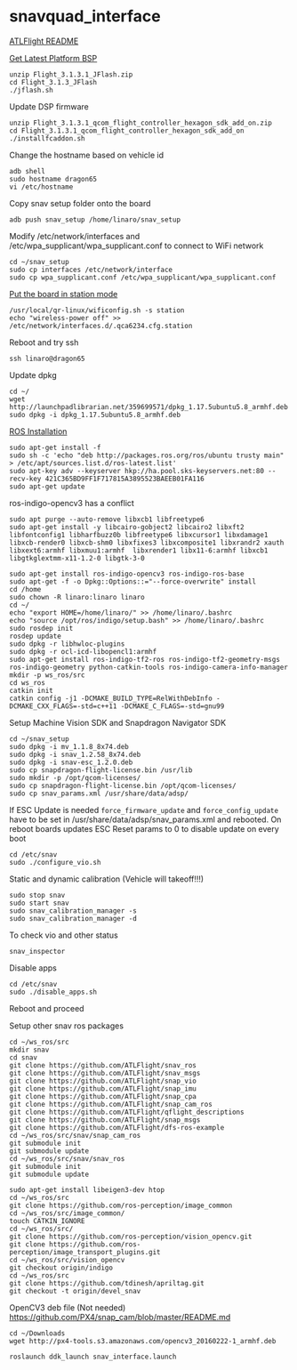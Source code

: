 # snavquad_interface

[ATLFlight README](https://github.com/ATLFlight/ATLFlightDocs/blob/master/README.md)

[Get Latest Platform BSP](https://support.intrinsyc.com/projects/snapdragon-flight/wiki/Get_and_install_the_latest_platform_BSP)

```
unzip Flight_3.1.3.1_JFlash.zip
cd Flight_3.1.3_JFlash
./jflash.sh
```

Update DSP firmware
```
unzip Flight_3.1.3.1_qcom_flight_controller_hexagon_sdk_add_on.zip
cd Flight_3.1.3.1_qcom_flight_controller_hexagon_sdk_add_on
./installfcaddon.sh
```

Change the hostname based on vehicle id
```
adb shell
sudo hostname dragon65
vi /etc/hostname
```

Copy snav setup folder onto the board
```
adb push snav_setup /home/linaro/snav_setup

```

Modify /etc/network/interfaces and /etc/wpa_supplicant/wpa_supplicant.conf to connect to WiFi network
```
cd ~/snav_setup
sudo cp interfaces /etc/network/interface
sudo cp wpa_supplicant.conf /etc/wpa_supplicant/wpa_supplicant.conf
```

[Put the board in station mode](https://docs.px4.io/en/flight_controller/snapdragon_flight_advanced.html#wifi-settings)
```
/usr/local/qr-linux/wificonfig.sh -s station
echo "wireless-power off" >> /etc/network/interfaces.d/.qca6234.cfg.station
```

Reboot and try ssh 
```
ssh linaro@dragon65
```

Update dpkg
```
cd ~/
wget http://launchpadlibrarian.net/359699571/dpkg_1.17.5ubuntu5.8_armhf.deb
sudo dpkg -i dpkg_1.17.5ubuntu5.8_armhf.deb
```

[ROS Installation](https://github.com/ATLFlight/ATLFlightDocs/blob/master/SnapdragonROSInstallation.md)
```
sudo apt-get install -f
sudo sh -c 'echo "deb http://packages.ros.org/ros/ubuntu trusty main" > /etc/apt/sources.list.d/ros-latest.list'
sudo apt-key adv --keyserver hkp://ha.pool.sks-keyservers.net:80 --recv-key 421C365BD9FF1F717815A3895523BAEEB01FA116
sudo apt-get update
```

ros-indigo-opencv3 has a conflict
```
sudo apt purge --auto-remove libxcb1 libfreetype6
sudo apt-get install -y libcairo-gobject2 libcairo2 libxft2 libfontconfig1 libharfbuzz0b libfreetype6 libxcursor1 libxdamage1 libxcb-render0 libxcb-shm0 libxfixes3 libxcomposite1 libxrandr2 xauth libxext6:armhf libxmuu1:armhf  libxrender1 libx11-6:armhf libxcb1 libgtkglextmm-x11-1.2-0 libgtk-3-0
```

```
sudo apt-get install ros-indigo-opencv3 ros-indigo-ros-base
sudo apt-get -f -o Dpkg::Options::="--force-overwrite" install
cd /home
sudo chown -R linaro:linaro linaro
cd ~/
echo "export HOME=/home/linaro/" >> /home/linaro/.bashrc
echo "source /opt/ros/indigo/setup.bash" >> /home/linaro/.bashrc
sudo rosdep init
rosdep update
sudo dpkg -r libhwloc-plugins
sudo dpkg -r ocl-icd-libopencl1:armhf
sudo apt-get install ros-indigo-tf2-ros ros-indigo-tf2-geometry-msgs ros-indigo-geometry python-catkin-tools ros-indigo-camera-info-manager
mkdir -p ws_ros/src
cd ws_ros
catkin init
catkin config -j1 -DCMAKE_BUILD_TYPE=RelWithDebInfo -DCMAKE_CXX_FLAGS=-std=c++11 -DCMAKE_C_FLAGS=-std=gnu99
```

Setup Machine Vision SDK and Snapdragon Navigator SDK
```
cd ~/snav_setup
sudo dpkg -i mv_1.1.8_8x74.deb
sudo dpkg -i snav_1.2.58_8x74.deb
sudo dpkg -i snav-esc_1.2.0.deb
sudo cp snapdragon-flight-license.bin /usr/lib
sudo mkdir -p /opt/qcom-licenses/
sudo cp snapdragon-flight-license.bin /opt/qcom-licenses/
sudo cp snav_params.xml /usr/share/data/adsp/
```

If ESC Update is needed `force_firmware_update` and `force_config_update` have to be set in /usr/share/data/adsp/snav_params.xml and rebooted. On reboot boards updates ESC
Reset params to 0 to disable update on every boot

```
cd /etc/snav
sudo ./configure_vio.sh
```

Static and dynamic calibration (Vehicle will takeoff!!!)
```
sudo stop snav
sudo start snav
sudo snav_calibration_manager -s
sudo snav_calibration_manager -d
```

To check vio and other status
```
snav_inspector
```

Disable apps
```
cd /etc/snav
sudo ./disable_apps.sh
```
Reboot and proceed

Setup other snav ros packages
```
cd ~/ws_ros/src
mkdir snav
cd snav
git clone https://github.com/ATLFlight/snav_ros
git clone https://github.com/ATLFlight/snav_msgs
git clone https://github.com/ATLFlight/snap_vio
git clone https://github.com/ATLFlight/snap_imu
git clone https://github.com/ATLFlight/snap_cpa
git clone https://github.com/ATLFlight/snap_cam_ros
git clone https://github.com/ATLFlight/qflight_descriptions
git clone https://github.com/ATLFlight/snap_msgs
git clone https://github.com/ATLFlight/dfs-ros-example
cd ~/ws_ros/src/snav/snap_cam_ros
git submodule init
git submodule update
cd ~/ws_ros/src/snav/snav_ros
git submodule init
git submodule update
```


```
sudo apt-get install libeigen3-dev htop
cd ~/ws_ros/src
git clone https://github.com/ros-perception/image_common
cd ~/ws_ros/src/image_common/
touch CATKIN_IGNORE
cd ~/ws_ros/src/
git clone https://github.com/ros-perception/vision_opencv.git
git clone https://github.com/ros-perception/image_transport_plugins.git
cd ~/ws_ros/src/vision_opencv
git checkout origin/indigo
cd ~/ws_ros/src
git clone https://github.com/tdinesh/apriltag.git
git checkout -t origin/devel_snav

```

OpenCV3 deb file (Not needed) https://github.com/PX4/snap_cam/blob/master/README.md
```
cd ~/Downloads
wget http://px4-tools.s3.amazonaws.com/opencv3_20160222-1_armhf.deb
```

```
roslaunch ddk_launch snav_interface.launch
```
